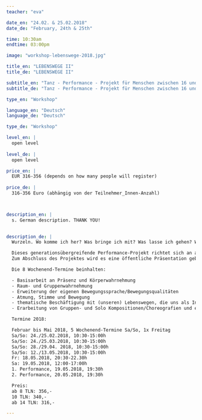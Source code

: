 ```yaml
---
teacher: "eva"

date_en: "24.02. & 25.02.2018"
date_de: "February, 24th & 25th"

time: 10:30am
endtime: 03:00pm

image: "workshop-lebenswege-2018.jpg"

title_en: "LEBENSWEGE II"
title_de: "LEBENSWEGE II"

subtitle_en: "Tanz - Performance - Projekt für Menschen zwischen 16 und 96"
subtitle_de: "Tanz - Performance - Projekt für Menschen zwischen 16 und 96"

type_en: "Workshop"

language_en: "Deutsch"
language_de: "Deutsch"

type_de: "Workshop"

level_en: |
  open level
  
level_de: |
  open level

price_en: |
  EUR 316-356 (depends on how many people will register)
  
price_de: |
  316-356 Euro (abhängig von der Teilnehmer_Innen-Anzahl)



description_en: |
  s. German description. THANK YOU!

  
description_de: |
  Wurzeln. Wo komme ich her? Was bringe ich mit? Was lasse ich gehen? Was nehme ich mit? Was ist mir wichtig? Was gebe ich weiter? Wohin die Reise? Schritt für Schritt.

  Dieses generationsübergreifende Performance-Projekt richtet sich an alle, die Lust haben, ihre Erfahrung in Bewegung, Tanz und Improvisation in einer festen Gruppe zu vertiefen. Thematisch werden wir uns mit Lebenswegen beschäftigen, die uns als Inspiration für die Erarbeitung und Gestaltung von künstlerisch-tänzerischen Kompositionen dienen. 
  Zum Abschluss des Projektes wird es eine öffentliche Präsentation geben, die sowohl aus improvisiertem, wie auch gesetztem Material besteht.  

  Die 8 Wochenend-Termine beinhalten:  

  - Basisarbeit an Präsenz und Körperwahrnehmung  
  - Raum- und Gruppenwahrnehmung   
  - Erweiterung der eigenen Bewegungssprache/Bewegungsqualitäten  
  - Atmung, Stimme und Bewegung  
  - thematische Beschäftigung mit (unseren) Lebenswegen, die uns als Inspiration für die künstlerisch-tänzerische Gestaltung dienen   
  - Erarbeitung von Gruppen- und Solo Kompositionen/Choreografien und einer gemeinsamen Präsentation  

  Termine 2018:  

  Februar bis Mai 2018, 5 Wochenend-Termine Sa/So, 1x Freitag  
  Sa/So: 24./25.02.2018, 10:30-15:00h  
  Sa/So: 24./25.03.2018, 10:30-15:00h  
  Sa/So: 28./29.04. 2018, 10:30-15:00h  
  Sa/So: 12./13.05.2018, 10:30-15:00h  
  Fr: 18.05.2018, 20:30-22.30h  
  Sa: 19.05.2018, 12:00-17:00h  
  1. Performance, 19.05.2018, 19:30h  
  2. Performance, 20.05.2018, 19:30h  

  Preis:  
  ab 8 TLN: 356,-   
  10 TLN: 340,-  
  ab 14 TLN: 316,-    

---
```




